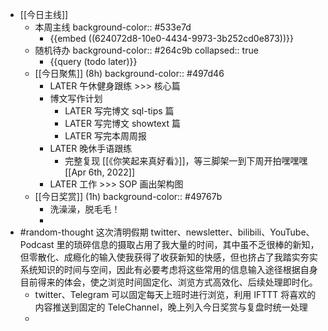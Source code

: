 - [[今日主线]]
	- 本周主线
	  background-color:: #533e7d
		- {{embed ((624072d8-10e0-4434-9973-3b252cd0e873))}}
	- 随机待办
	  background-color:: #264c9b
	  collapsed:: true
		- {{query (todo later)}}
	- [[今日聚焦]] (8h)
	  background-color:: #497d46
		- LATER 午休健身跟练 >>> 核心篇
		- 博文写作计划
			- LATER 写完博文 sql-tips 篇
			- LATER 写完博文 showtext 篇
			- LATER 写完本周周报
		- LATER 晚休手语跟练
			- 完整复现 [[《你笑起来真好看》]]，等三脚架一到下周开拍嘿嘿嘿 [[Apr 6th, 2022]]
		- LATER 工作 >>> SOP 画出架构图
	- [[今日奖赏]] (1h)
	  background-color:: #49767b
		- 洗澡澡，脱毛毛！
		-
- #random-thought 这次清明假期 twitter、newsletter、bilibili、YouTube、Podcast 里的琐碎信息的摄取占用了我大量的时间，其中虽不乏很棒的新知，但零散化、成瘾化的输入使我获得了收获新知的快感，但也挤占了我踏实夯实系统知识的时间与空间，因此有必要考虑将这些常用的信息输入途径根据自身目前得来的体会，使之浏览时间固定化、浏览方式高效化、后续处理即时化。
	- twitter、Telegram 可以固定每天上班时进行浏览，利用 IFTTT 将喜欢的内容推送到固定的 TeleChannel，晚上列入今日奖赏与复盘时统一处理
	-